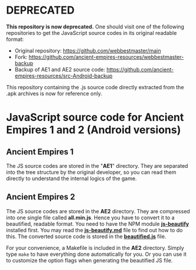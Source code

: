 # DEPRECATED
**This repository is now deprecated.** One should visit one of the following repositories to get the JavaScript source codes in its original readable format:

* Original repository: https://github.com/webbestmaster/main
* Fork: https://github.com/ancient-empires-resources/webbestmaster-backup
* Backup of AE1 and AE2 source code: https://github.com/ancient-empires-resources/src-Android-backup

This repository containing the .js source code directly extracted from the .apk archives is now for reference only.

# JavaScript source code for Ancient Empires 1 and 2 (Android versions)

## Ancient Empires 1

The JS source codes are stored in the "**AE1**" directory. They are separated into the tree structure by the original developer, so you can read them directly to understand the internal logics of the game.

## Ancient Empires 2

The JS source codes are stored in the **AE2** directory. They are compressed into one single file called **all.min.js**. Hence you have to convert it to a beautified, readable format. You need to have the NPM module **[js-beautify](https://www.npmjs.com/package/js-beautify)** installed first. You may read the **[js-beautify.md](https://github.com/ancient-empires-resources/js-Android/blob/main/js-beautify.md)** file to find out how to do this. The converted source code is stored in the **[beautified.js](https://github.com/ancient-empires-resources/js-Android/blob/main/AE2/beautified.js)** file.

For your convenience, a Makefile is included in the **AE2** directory. Simply type `make` to have everything done automatically for you. Or you can use it to customize the option flags when generating the beautified JS file.
